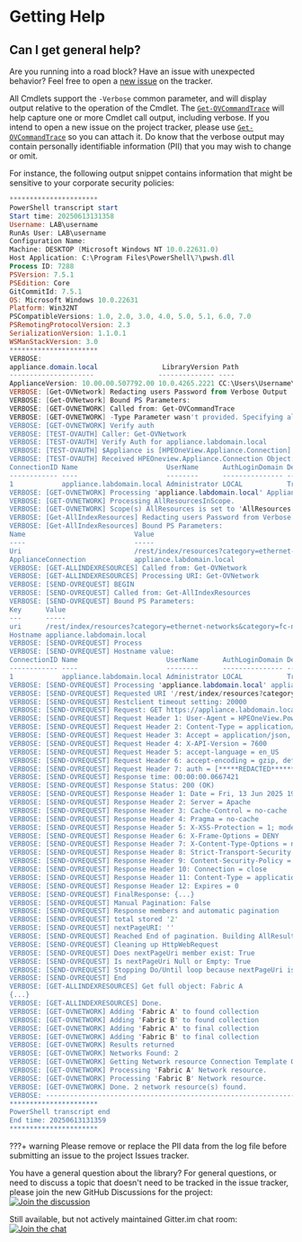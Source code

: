# Getting Help

## Can I get general help?

Are you running into a road block? Have an issue with unexpected behavior? Feel free to open a [new issue](https://github.com/HewlettPackard/POSH-HPEOneView/issues/new/choose) on the tracker.

All Cmdlets support the `-Verbose` common parameter, and will display output relative to the operation of the Cmdlet.  The [`Get-OVCommandTrace`](cmdlets/library/get-ovcommandtrace.md) will help capture one or more Cmdlet call output, including verbose.  If you intend to open a new issue on the project tracker, please use [`Get-OVCommandTrace`](cmdlets/library/get-ovcommandtrace.md) so you can attach it.  Do know that the verbose output may contain personally identifiable information \(PII\) that you may wish to change or omit.

For instance, the following output snippet contains information that might be sensitive to your corporate security policies:

```powershell
**********************
PowerShell transcript start
Start time: 20250613131358
Username: LAB\username
RunAs User: LAB\username
Configuration Name: 
Machine: DESKTOP (Microsoft Windows NT 10.0.22631.0)
Host Application: C:\Program Files\PowerShell\7\pwsh.dll
Process ID: 7288
PSVersion: 7.5.1
PSEdition: Core
GitCommitId: 7.5.1
OS: Microsoft Windows 10.0.22631
Platform: Win32NT
PSCompatibleVersions: 1.0, 2.0, 3.0, 4.0, 5.0, 5.1, 6.0, 7.0
PSRemotingProtocolVersion: 2.3
SerializationVersion: 1.1.0.1
WSManStackVersion: 3.0
**********************
VERBOSE: 
appliance.domain.local                LibraryVersion Path
---------------------                -------------- ----
ApplianceVersion: 10.00.00.507792.00 10.0.4265.2221 CC:\Users\Username\Documents\WindowsPowerShell\Modules\POSH-HPEOneView.1000
VERBOSE: [Get-OVNetwork] Redacting users Password from Verbose Output
VERBOSE: [Get-OVNetwork] Bound PS Parameters:
VERBOSE: [GET-OVNETWORK] Called from: Get-OVCommandTrace
VERBOSE: [GET-OVNETWORK] -Type Parameter wasn't provided. Specifying all Network Resource Types.
VERBOSE: [GET-OVNETWORK] Verify auth
VERBOSE: [TEST-OVAUTH] Caller: Get-OVNetwork
VERBOSE: [TEST-OVAUTH] Verify Auth for appliance.labdomain.local
VERBOSE: [TEST-OVAUTH] $Appliance is [HPEOneView.Appliance.Connection]
VERBOSE: [TEST-OVAUTH] Received HPEOneview.Appliance.Connection Object: 
ConnectionID Name                      UserName      AuthLoginDomain Default
------------ ----                      --------      --------------- -------
1            appliance.labdomain.local Administrator LOCAL           True
VERBOSE: [GET-OVNETWORK] Processing 'appliance.labdomain.local' Appliance (of 1)
VERBOSE: [GET-OVNETWORK] Processing AllResourcesInScope.
VERBOSE: [GET-OVNETWORK] Scope(s) AllResources is set to 'AllResources'.  Will not add scope to URI query parameter.
VERBOSE: [Get-AllIndexResources] Redacting users Password from Verbose Output
VERBOSE: [Get-AllIndexResources] Bound PS Parameters: 
Name                           Value
----                           -----
Uri                            /rest/index/resources?category=ethernet-networks&category=fc-networks&category=fcoe-networks&category=r…
ApplianceConnection            appliance.labdomain.local
VERBOSE: [GET-ALLINDEXRESOURCES] Called from: Get-OVNetwork
VERBOSE: [GET-ALLINDEXRESOURCES] Processing URI: Get-OVNetwork
VERBOSE: [SEND-OVREQUEST] BEGIN
VERBOSE: [SEND-OVREQUEST] Called from: Get-AllIndexResources
VERBOSE: [SEND-OVREQUEST] Bound PS Parameters: 
Key      Value
---      -----
uri      /rest/index/resources?category=ethernet-networks&category=fc-networks&category=fcoe-networks&category=roce-networks&sort=name…
Hostname appliance.labdomain.local
VERBOSE: [SEND-OVREQUEST] Process
VERBOSE: [SEND-OVREQUEST] Hostname value: 
ConnectionID Name                      UserName      AuthLoginDomain Default
------------ ----                      --------      --------------- -------
1            appliance.labdomain.local Administrator LOCAL           True
VERBOSE: [SEND-OVREQUEST] Processing 'appliance.labdomain.local' appliance connection request. 1 of 1
VERBOSE: [SEND-OVREQUEST] Requested URI '/rest/index/resources?category=ethernet-networks&category=fc-networks&category=fcoe-networks&category=roce-networks&sort=name:asc&query=' to 'appliance.labdomain.local'
VERBOSE: [SEND-OVREQUEST] Restclient timeout setting: 20000
VERBOSE: [SEND-OVREQUEST] Request: GET https://appliance.labdomain.local/rest/index/resources?category=ethernet-networks&category=fc-networks&category=fcoe-networks&category=roce-networks&sort=name:asc&query=
VERBOSE: [SEND-OVREQUEST] Request Header 1: User-Agent = HPEOneView.PowerShell/10.00 (Microsoft Windows NT 10.0.22631.0)
VERBOSE: [SEND-OVREQUEST] Request Header 2: Content-Type = application/json
VERBOSE: [SEND-OVREQUEST] Request Header 3: Accept = application/json, text/html, application/xhtml+xml
VERBOSE: [SEND-OVREQUEST] Request Header 4: X-API-Version = 7600
VERBOSE: [SEND-OVREQUEST] Request Header 5: accept-language = en_US
VERBOSE: [SEND-OVREQUEST] Request Header 6: accept-encoding = gzip, deflate
VERBOSE: [SEND-OVREQUEST] Request Header 7: auth = [*****REDACTED******]
VERBOSE: [SEND-OVREQUEST] Response time: 00:00:00.0667421
VERBOSE: [SEND-OVREQUEST] Response Status: 200 (OK)
VERBOSE: [SEND-OVREQUEST] Response Header 1: Date = Fri, 13 Jun 2025 19:17:21 GMT
VERBOSE: [SEND-OVREQUEST] Response Header 2: Server = Apache
VERBOSE: [SEND-OVREQUEST] Response Header 3: Cache-Control = no-cache
VERBOSE: [SEND-OVREQUEST] Response Header 4: Pragma = no-cache
VERBOSE: [SEND-OVREQUEST] Response Header 5: X-XSS-Protection = 1; mode=block
VERBOSE: [SEND-OVREQUEST] Response Header 6: X-Frame-Options = DENY
VERBOSE: [SEND-OVREQUEST] Response Header 7: X-Content-Type-Options = nosniff
VERBOSE: [SEND-OVREQUEST] Response Header 8: Strict-Transport-Security = max-age=31536000
VERBOSE: [SEND-OVREQUEST] Response Header 9: Content-Security-Policy = default-src 'self' data: 'unsafe-inline' 'unsafe-eval' https://www.google-analytics.com https://www.hpe.com; font-src 'self' https://hpefonts.s3.amazonaws.com https://fonts.gstatic.com; style-src 'self' 'unsafe-inline' https://fonts.googleapis.com; frame-src hplocons: *;
VERBOSE: [SEND-OVREQUEST] Response Header 10: Connection = close
VERBOSE: [SEND-OVREQUEST] Response Header 11: Content-Type = application/json; charset=utf-8
VERBOSE: [SEND-OVREQUEST] Response Header 12: Expires = 0
VERBOSE: [SEND-OVREQUEST] FinalResponse: {...}
VERBOSE: [SEND-OVREQUEST] Manual Pagination: False
VERBOSE: [SEND-OVREQUEST] Response members and automatic pagination
VERBOSE: [SEND-OVREQUEST] total stored '2'
VERBOSE: [SEND-OVREQUEST] nextPageURI: ''
VERBOSE: [SEND-OVREQUEST] Reached End of pagination. Building AllResults
VERBOSE: [SEND-OVREQUEST] Cleaning up HttpWebRequest
VERBOSE: [SEND-OVREQUEST] Does nextPageUri member exist: True
VERBOSE: [SEND-OVREQUEST] Is nextPageUri Null or Empty: True
VERBOSE: [SEND-OVREQUEST] Stopping Do/Until loop because nextPageUri is null/empty and have received all objects.
VERBOSE: [SEND-OVREQUEST] End
VERBOSE: [GET-ALLINDEXRESOURCES] Get full object: Fabric A
{...}
VERBOSE: [GET-ALLINDEXRESOURCES] Done.
VERBOSE: [GET-OVNETWORK] Adding 'Fabric A' to found collection
VERBOSE: [GET-OVNETWORK] Adding 'Fabric B' to found collection
VERBOSE: [GET-OVNETWORK] Adding 'Fabric A' to final collection
VERBOSE: [GET-OVNETWORK] Adding 'Fabric B' to final collection
VERBOSE: [GET-OVNETWORK] Results returned
VERBOSE: [GET-OVNETWORK] Networks Found: 2
VERBOSE: [GET-OVNETWORK] Getting Network resource Connection Template Object to add bandwidth values to network objects.
VERBOSE: [GET-OVNETWORK] Processing 'Fabric A' Network resource.
VERBOSE: [GET-OVNETWORK] Processing 'Fabric B' Network resource.
VERBOSE: [GET-OVNETWORK] Done. 2 network resource(s) found.
VERBOSE: --------------------------------------------------------------------------------
**********************
PowerShell transcript end
End time: 20250613131359
**********************
```

???+ warning
    Please remove or replace the PII data from the log file before submitting an issue to the project Issues tracker.

You have a general question about the library? For general questions, or need to discuss a topic that doesn't need to be tracked in the issue tracker, please join the new GitHub Discussions for the project: [![Join the discussion][github-chat-badge-url]][github-chat-link]

Still available, but not actively maintained Gitter.im chat room: [![Join the chat][gitter-chat-badge-url]][gitter-chat-link]

##

<!-- markdown variables links -->
[github-chat-badge-url]: https://img.shields.io/badge/chat-on%20github%20discussions-green?style=flat&logo=gitter
[github-chat-link]: https://github.com/HewlettPackard/POSH-HPEOneView/discussions
[gitter-chat-badge-url]: https://camo.githubusercontent.com/fd5dd4417d3bc721ada1bf5564e66e74de3cf909/68747470733a2f2f696d672e736869656c64732e696f2f7374617469632f76312e7376673f6c6162656c3d63686174266d6573736167653d6f6e25323067697474657226636f6c6f723d696e666f726d6174696f6e616c266c6f676f3d676974746572
[gitter-chat-link]: https://gitter.im/POSH-HPOneView/Lobby?utm_source=badge&utm_medium=badge&utm_campaign=pr-badge&utm_content=badge
